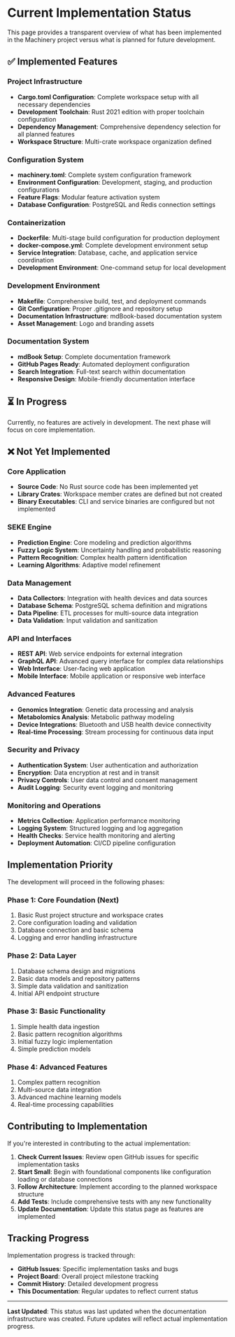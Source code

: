 # Current Implementation Status

This page provides a transparent overview of what has been implemented in the Machinery project versus what is planned for future development.

## ✅ Implemented Features

### Project Infrastructure
- **Cargo.toml Configuration**: Complete workspace setup with all necessary dependencies
- **Development Toolchain**: Rust 2021 edition with proper toolchain configuration
- **Dependency Management**: Comprehensive dependency selection for all planned features
- **Workspace Structure**: Multi-crate workspace organization defined

### Configuration System
- **machinery.toml**: Complete system configuration framework
- **Environment Configuration**: Development, staging, and production configurations
- **Feature Flags**: Modular feature activation system
- **Database Configuration**: PostgreSQL and Redis connection settings

### Containerization
- **Dockerfile**: Multi-stage build configuration for production deployment
- **docker-compose.yml**: Complete development environment setup
- **Service Integration**: Database, cache, and application service coordination
- **Development Environment**: One-command setup for local development

### Development Environment
- **Makefile**: Comprehensive build, test, and deployment commands
- **Git Configuration**: Proper .gitignore and repository setup
- **Documentation Infrastructure**: mdBook-based documentation system
- **Asset Management**: Logo and branding assets

### Documentation System
- **mdBook Setup**: Complete documentation framework
- **GitHub Pages Ready**: Automated deployment configuration
- **Search Integration**: Full-text search within documentation
- **Responsive Design**: Mobile-friendly documentation interface

## ⏳ In Progress

Currently, no features are actively in development. The next phase will focus on core implementation.

## ❌ Not Yet Implemented

### Core Application
- **Source Code**: No Rust source code has been implemented yet
- **Library Crates**: Workspace member crates are defined but not created
- **Binary Executables**: CLI and service binaries are configured but not implemented

### SEKE Engine
- **Prediction Engine**: Core modeling and prediction algorithms
- **Fuzzy Logic System**: Uncertainty handling and probabilistic reasoning
- **Pattern Recognition**: Complex health pattern identification
- **Learning Algorithms**: Adaptive model refinement

### Data Management
- **Data Collectors**: Integration with health devices and data sources
- **Database Schema**: PostgreSQL schema definition and migrations
- **Data Pipeline**: ETL processes for multi-source data integration
- **Data Validation**: Input validation and sanitization

### API and Interfaces
- **REST API**: Web service endpoints for external integration
- **GraphQL API**: Advanced query interface for complex data relationships
- **Web Interface**: User-facing web application
- **Mobile Interface**: Mobile application or responsive web interface

### Advanced Features
- **Genomics Integration**: Genetic data processing and analysis
- **Metabolomics Analysis**: Metabolic pathway modeling
- **Device Integrations**: Bluetooth and USB health device connectivity
- **Real-time Processing**: Stream processing for continuous data input

### Security and Privacy
- **Authentication System**: User authentication and authorization
- **Encryption**: Data encryption at rest and in transit
- **Privacy Controls**: User data control and consent management
- **Audit Logging**: Security event logging and monitoring

### Monitoring and Operations
- **Metrics Collection**: Application performance monitoring
- **Logging System**: Structured logging and log aggregation
- **Health Checks**: Service health monitoring and alerting
- **Deployment Automation**: CI/CD pipeline configuration

## Implementation Priority

The development will proceed in the following phases:

### Phase 1: Core Foundation (Next)
1. Basic Rust project structure and workspace crates
2. Core configuration loading and validation
3. Database connection and basic schema
4. Logging and error handling infrastructure

### Phase 2: Data Layer
1. Database schema design and migrations
2. Basic data models and repository patterns
3. Simple data validation and sanitization
4. Initial API endpoint structure

### Phase 3: Basic Functionality
1. Simple health data ingestion
2. Basic pattern recognition algorithms
3. Initial fuzzy logic implementation
4. Simple prediction models

### Phase 4: Advanced Features
1. Complex pattern recognition
2. Multi-source data integration
3. Advanced machine learning models
4. Real-time processing capabilities

## Contributing to Implementation

If you're interested in contributing to the actual implementation:

1. **Check Current Issues**: Review open GitHub issues for specific implementation tasks
2. **Start Small**: Begin with foundational components like configuration loading or database connections
3. **Follow Architecture**: Implement according to the planned workspace structure
4. **Add Tests**: Include comprehensive tests with any new functionality
5. **Update Documentation**: Update this status page as features are implemented

## Tracking Progress

Implementation progress is tracked through:
- **GitHub Issues**: Specific implementation tasks and bugs
- **Project Board**: Overall project milestone tracking
- **Commit History**: Detailed development progress
- **This Documentation**: Regular updates to reflect current status

---

**Last Updated**: This status was last updated when the documentation infrastructure was created. Future updates will reflect actual implementation progress. 